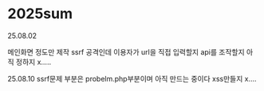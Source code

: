 # 2025sum

25.08.02

메인화면 정도만 제작
ssrf 공격인데 이용자가 url을 직접 입력할지 api를 조작할지 아직 정하지 x.....

25.08.10
ssrf문제 부분은 probelm.php부분이며 아직 만드는 중이다
xss만들지 x....
